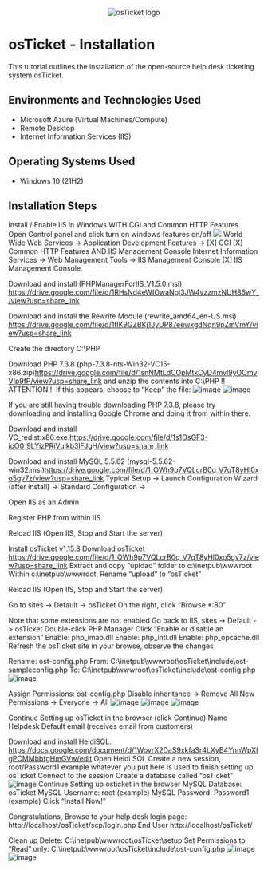 <p align="center">
<img src="https://i.imgur.com/Clzj7Xs.png" alt="osTicket logo"/>
</p>

<h1>osTicket - Installation</h1>
This tutorial outlines the installation of the open-source help desk ticketing system osTicket.<br />

<h2>Environments and Technologies Used</h2>

- Microsoft Azure (Virtual Machines/Compute)
- Remote Desktop
- Internet Information Services (IIS)

<h2>Operating Systems Used </h2>

- Windows 10</b> (21H2)

<h2>Installation Steps</h2
                   
Install / Enable IIS in Windows WITH
CGI and Common HTTP Features.  Open Control panel and click  turn on windows features on/off <img src="https://imgur.com/OyCd2oz.png"/>
World Wide Web Services -> Application Development Features ->
[X] CGI
[X] Common HTTP Features
AND IIS Management Console
Internet Information Services -> Web Management Tools -> IIS Management Console
	[X] IIS Management Console


Download and install (PHPManagerForIIS_V1.5.0.msi) https://drive.google.com/file/d/1RHsNd4eWIOwaNpj3JW4vzzmzNUH86wY_/view?usp=share_link

Download and install the Rewrite Module (rewrite_amd64_en-US.msi) https://drive.google.com/file/d/1tIK9GZBKj1JyUP87eewxgdNqn9pZmVmY/view?usp=share_link

Create the directory C:\PHP

Download PHP 7.3.8 (php-7.3.8-nts-Win32-VC15-x86.zip)https://drive.google.com/file/d/1snNMtLdCOpMtkCyD4mvl9yOOmvVIp9fP/view?usp=share_link and unzip the contents into C:\PHP
!! ATTENTION !!
If this appears, choose to “Keep” the file: ![image](https://github.com/KendrickChe/osticket-prereqs/assets/144974559/d9396a64-d88f-4aba-a914-7e094058920d) ![image](https://github.com/KendrickChe/osticket-prereqs/assets/144974559/92072e09-f592-4c81-9a5b-57e5c9556f8b)


If you are still having trouble downloading PHP 7.3.8, please try downloading and installing Google Chrome and doing it from within there. 

Download and install VC_redist.x86.exe.https://drive.google.com/file/d/1s1OsGF3-ioO0_9LYizPRiVuIkb3lFJgH/view?usp=share_link

Download and install MySQL 5.5.62 (mysql-5.5.62-win32.msi)https://drive.google.com/file/d/1_OWh9p7VQLcrB0q_V7qT8yHl0xo5gv7z/view?usp=share_link
Typical Setup ->
Launch Configuration Wizard (after install) ->
Standard Configuration ->

Open IIS as an Admin

Register PHP from within IIS

Reload IIS (Open IIS, Stop and Start the server)

Install osTicket v1.15.8
Download osTicket https://drive.google.com/file/d/1_OWh9p7VQLcrB0q_V7qT8yHl0xo5gv7z/view?usp=share_link
Extract and copy “upload” folder to c:\inetpub\wwwroot
Within c:\inetpub\wwwroot, Rename “upload” to “osTicket”

Reload IIS (Open IIS, Stop and Start the server)

Go to sites -> Default -> osTicket
On the right, click “Browse *:80”

Note that some extensions are not enabled
Go back to IIS, sites -> Default -> osTicket
Double-click PHP Manager
Click “Enable or disable an extension”
Enable: php_imap.dll
Enable: php_intl.dll
Enable: php_opcache.dll
Refresh the osTicket site in your browse, observe the changes

Rename: ost-config.php
From: C:\inetpub\wwwroot\osTicket\include\ost-sampleconfig.php
To: C:\inetpub\wwwroot\osTicket\include\ost-config.php 
![image](https://github.com/KendrickChe/osticket-prereqs/assets/144974559/e7cb31c6-6234-4140-ac78-3cd081229264)


Assign Permissions: ost-config.php
Disable inheritance -> Remove All
New Permissions -> Everyone -> All ![image](https://github.com/KendrickChe/osticket-prereqs/assets/144974559/e33e0344-7169-4cbd-9559-256f5a48c2e2) ![image](https://github.com/KendrickChe/osticket-prereqs/assets/144974559/41705862-066d-40ab-ad3d-945f26176193) ![image](https://github.com/KendrickChe/osticket-prereqs/assets/144974559/84ba9914-c3a1-42b2-9b76-98a3f654128c) 




Continue Setting up osTicket in the browser (click Continue)
Name Helpdesk
Default email (receives email from customers)

Download and install HeidiSQL. https://docs.google.com/document/d/1WovrX2DaS9xkfaSr4LXyB4YnnWpXIgPCMMbbfgHmGVw/edit
Open Heidi SQL
Create a new session, root/Password1 example whatever you put here is used to finish setting up osTicket
Connect to the session
Create a database called “osTicket” ![image](https://github.com/KendrickChe/osticket-prereqs/assets/144974559/39450c3a-1f0f-47f8-b4bd-d7ff2b11b7f7)
Continue Setting up osticket in the browser
MySQL Database: osTicket
MySQL Username: root (example)
MySQL Password: Password1 (example)
Click “Install Now!”

Congratulations,
Browse to your help desk login page: http://localhost/osTicket/scp/login.php
End User http://localhost/osTicket/

Clean up
Delete: C:\inetpub\wwwroot\osTicket\setup
Set Permissions to “Read” only: C:\inetpub\wwwroot\osTicket\include\ost-config.php
![image](https://github.com/KendrickChe/osticket-prereqs/assets/144974559/b1a8408d-20db-4a9b-9c8c-fe09f51f2769) ![image](https://github.com/KendrickChe/osticket-prereqs/assets/144974559/275e497f-d79e-4e8d-ac1e-bc3aeb3511eb)


